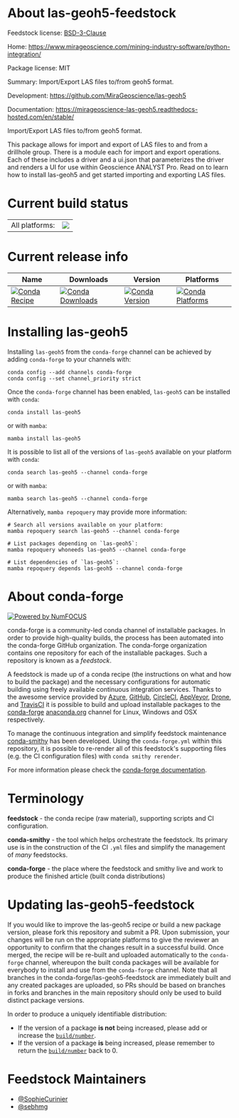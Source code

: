 About las-geoh5-feedstock
=========================

Feedstock license: [BSD-3-Clause](https://github.com/conda-forge/las-geoh5-feedstock/blob/main/LICENSE.txt)

Home: https://www.mirageoscience.com/mining-industry-software/python-integration/

Package license: MIT

Summary: Import/Export LAS files to/from geoh5 format.

Development: https://github.com/MiraGeoscience/las-geoh5

Documentation: https://mirageoscience-las-geoh5.readthedocs-hosted.com/en/stable/

Import/Export LAS files to/from geoh5 format.

This package allows for import and export of LAS files to and from a drillhole group. There is a module each for import and export operations. Each of these includes a driver and a ui.json that parameterizes the driver and renders a UI for use within Geoscience ANALYST Pro. Read on to learn how to install las-geoh5 and get started importing and exporting LAS files.


Current build status
====================


<table><tr><td>All platforms:</td>
    <td>
      <a href="https://dev.azure.com/conda-forge/feedstock-builds/_build/latest?definitionId=23756&branchName=main">
        <img src="https://dev.azure.com/conda-forge/feedstock-builds/_apis/build/status/las-geoh5-feedstock?branchName=main">
      </a>
    </td>
  </tr>
</table>

Current release info
====================

| Name | Downloads | Version | Platforms |
| --- | --- | --- | --- |
| [![Conda Recipe](https://img.shields.io/badge/recipe-las--geoh5-green.svg)](https://anaconda.org/conda-forge/las-geoh5) | [![Conda Downloads](https://img.shields.io/conda/dn/conda-forge/las-geoh5.svg)](https://anaconda.org/conda-forge/las-geoh5) | [![Conda Version](https://img.shields.io/conda/vn/conda-forge/las-geoh5.svg)](https://anaconda.org/conda-forge/las-geoh5) | [![Conda Platforms](https://img.shields.io/conda/pn/conda-forge/las-geoh5.svg)](https://anaconda.org/conda-forge/las-geoh5) |

Installing las-geoh5
====================

Installing `las-geoh5` from the `conda-forge` channel can be achieved by adding `conda-forge` to your channels with:

```
conda config --add channels conda-forge
conda config --set channel_priority strict
```

Once the `conda-forge` channel has been enabled, `las-geoh5` can be installed with `conda`:

```
conda install las-geoh5
```

or with `mamba`:

```
mamba install las-geoh5
```

It is possible to list all of the versions of `las-geoh5` available on your platform with `conda`:

```
conda search las-geoh5 --channel conda-forge
```

or with `mamba`:

```
mamba search las-geoh5 --channel conda-forge
```

Alternatively, `mamba repoquery` may provide more information:

```
# Search all versions available on your platform:
mamba repoquery search las-geoh5 --channel conda-forge

# List packages depending on `las-geoh5`:
mamba repoquery whoneeds las-geoh5 --channel conda-forge

# List dependencies of `las-geoh5`:
mamba repoquery depends las-geoh5 --channel conda-forge
```


About conda-forge
=================

[![Powered by
NumFOCUS](https://img.shields.io/badge/powered%20by-NumFOCUS-orange.svg?style=flat&colorA=E1523D&colorB=007D8A)](https://numfocus.org)

conda-forge is a community-led conda channel of installable packages.
In order to provide high-quality builds, the process has been automated into the
conda-forge GitHub organization. The conda-forge organization contains one repository
for each of the installable packages. Such a repository is known as a *feedstock*.

A feedstock is made up of a conda recipe (the instructions on what and how to build
the package) and the necessary configurations for automatic building using freely
available continuous integration services. Thanks to the awesome service provided by
[Azure](https://azure.microsoft.com/en-us/services/devops/), [GitHub](https://github.com/),
[CircleCI](https://circleci.com/), [AppVeyor](https://www.appveyor.com/),
[Drone](https://cloud.drone.io/welcome), and [TravisCI](https://travis-ci.com/)
it is possible to build and upload installable packages to the
[conda-forge](https://anaconda.org/conda-forge) [anaconda.org](https://anaconda.org/)
channel for Linux, Windows and OSX respectively.

To manage the continuous integration and simplify feedstock maintenance
[conda-smithy](https://github.com/conda-forge/conda-smithy) has been developed.
Using the ``conda-forge.yml`` within this repository, it is possible to re-render all of
this feedstock's supporting files (e.g. the CI configuration files) with ``conda smithy rerender``.

For more information please check the [conda-forge documentation](https://conda-forge.org/docs/).

Terminology
===========

**feedstock** - the conda recipe (raw material), supporting scripts and CI configuration.

**conda-smithy** - the tool which helps orchestrate the feedstock.
                   Its primary use is in the construction of the CI ``.yml`` files
                   and simplify the management of *many* feedstocks.

**conda-forge** - the place where the feedstock and smithy live and work to
                  produce the finished article (built conda distributions)


Updating las-geoh5-feedstock
============================

If you would like to improve the las-geoh5 recipe or build a new
package version, please fork this repository and submit a PR. Upon submission,
your changes will be run on the appropriate platforms to give the reviewer an
opportunity to confirm that the changes result in a successful build. Once
merged, the recipe will be re-built and uploaded automatically to the
`conda-forge` channel, whereupon the built conda packages will be available for
everybody to install and use from the `conda-forge` channel.
Note that all branches in the conda-forge/las-geoh5-feedstock are
immediately built and any created packages are uploaded, so PRs should be based
on branches in forks and branches in the main repository should only be used to
build distinct package versions.

In order to produce a uniquely identifiable distribution:
 * If the version of a package **is not** being increased, please add or increase
   the [``build/number``](https://docs.conda.io/projects/conda-build/en/latest/resources/define-metadata.html#build-number-and-string).
 * If the version of a package **is** being increased, please remember to return
   the [``build/number``](https://docs.conda.io/projects/conda-build/en/latest/resources/define-metadata.html#build-number-and-string)
   back to 0.

Feedstock Maintainers
=====================

* [@SophieCurinier](https://github.com/SophieCurinier/)
* [@sebhmg](https://github.com/sebhmg/)

